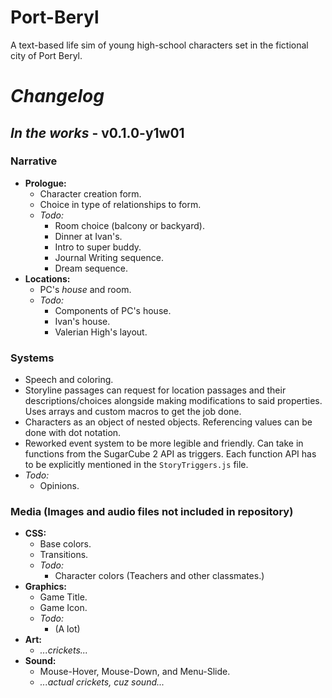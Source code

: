 # **Port-Beryl**

A text-based life sim of young high-school characters set in the fictional city of Port Beryl.

##

# *Changelog*
## *In the works* - v0.1.0-y1w01

### Narrative
- **Prologue:**
  - Character creation form.
  - Choice in type of relationships to form.
  - *Todo:*
    - Room choice (balcony or backyard).
    - Dinner at Ivan's.
    - Intro to super buddy.
    - Journal Writing sequence.
    - Dream sequence.
- **Locations:**
  - PC's *house* and room.
  - *Todo:*
    - Components of PC's house.
    - Ivan's house.
    - Valerian High's layout.

### Systems
- Speech and coloring.
- Storyline passages can request for location passages and their descriptions/choices alongside making modifications to said properties. Uses arrays and custom macros to get the job done.
- Characters as an object of nested objects. Referencing values can be done with dot notation.
- Reworked event system to be more legible and friendly. Can take in functions from the SugarCube 2 API as triggers. Each function API has to be explicitly mentioned in the `StoryTriggers.js` file.
- *Todo:*
  - Opinions.

### Media (Images and audio files not included in repository)
- **CSS:**
  - Base colors.
  - Transitions.
  - *Todo:*
    - Character colors (Teachers and other classmates.)
- **Graphics:**
  - Game Title.
  - Game Icon.
  - *Todo:*
    - (A lot)
- **Art:**
  - *...crickets...*
- **Sound:**
  - Mouse-Hover, Mouse-Down, and Menu-Slide.
  - *...actual crickets, cuz sound...*

##
